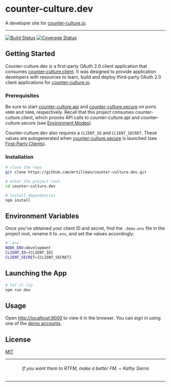 # counter-culture.dev

A developer site for [counter-culture.io](https://counter-culture.io).

---

[![Build Status](https://travis-ci.com/mrtillman/counter-culture.dev.svg?branch=master)](https://travis-ci.com/mrtillman/counter-culture.dev)
[![Coverage Status](https://coveralls.io/repos/github/mrtillman/counter-culture.dev/badge.svg?branch=master)](https://coveralls.io/github/mrtillman/counter-culture.dev?branch=master)

## Getting Started

Counter-culture.dev is a first-party OAuth 2.0 client application that consumes [counter-culture.client](https://github.com/mrtillman/counter-culture.client). It was designed to provide application developers with resources to learn, build and deploy third-party 0Auth 2.0 client applications for [counter-culture.io](https://counter-culture.io).

### Prerequisites 

Be sure to start [counter-culture.api](https://github.com/mrtillman/counter-culture.api) and [counter-culture.secure](https://github.com/mrtillman/counter-culture.secure) on ports `4000` and `5000`, respectively. Recall that this project consumes counter-culture.client, which proxies API calls to counter-culture.api and counter-culture.secure (see [Environment Modes](https://github.com/mrtillman/counter-culture.client#environment-modes)).

Counter-culture.dev also requires a `CLIENT_ID` and `CLIENT_SECRET`. These values are autogenerated when [counter-culture.secure](https://github.com/mrtillman/counter-culture.secure) is launched (see [First-Party Clients](https://github.com/mrtillman/counter-culture.secure#first-party-clients)).

### Installation

```sh
# clone the repo
git clone https://github.com/mrtillman/counter-culture.dev.git

# enter the project root
cd counter-culture.dev

# install dependencies
npm install
```

## Environment Variables

Once you've obtained your client ID and secret, find the `.demo.env` file in the project root, rename it to`.env`, and set the values accordingly:

```sh
# .env
NODE_ENV=development
CLIENT_ID={CLIENT_ID}
CLIENT_SECRET={CLIENT_SECRET}
```

## Launching the App

```sh
# let it rip
npm run dev
```

## Usage

Open [http://localhost:9000](http://localhost:9000) to view it in the browser. You can sign in using one of the [demo accounts](https://github.com/mrtillman/counter-culture.secure/blob/master/README.md#usage).

## License
[MIT](https://github.com/mrtillman/counter-culture.dev/blob/master/LICENSE.md)

---

<h6 align="center">If you want them to RTFM, make a better FM. ~ Kathy Sierra</h6>

---